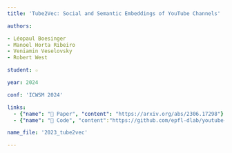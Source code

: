 ```yaml
---
title: 'Tube2Vec: Social and Semantic Embeddings of YouTube Channels'

authors:

- Léopaul Boesinger
- Manoel Horta Ribeiro
- Veniamin Veselovsky
- Robert West

student: ☆

year: 2024

conf: 'ICWSM 2024'

links:
  - {"name": "📜 Paper", "content": "https://arxiv.org/abs/2306.17298"}
  - {"name": "🔗️ Code", "content":"https://github.com/epfl-dlab/youtube-embeddings"}

name_file: '2023_tube2vec'

---
```



